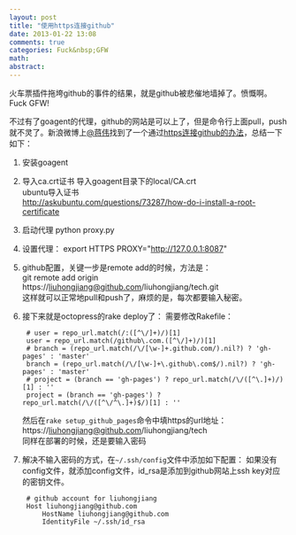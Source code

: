 ```yaml
---
layout: post
title: "使用https连接github"
date: 2013-01-22 13:08
comments: true
categories: Fuck&nbsp;GFW
math: 
abstract: 
---
```


火车票插件拖垮github的事件的结果，就是github被悲催地墙掉了。愤慨啊。Fuck GFW!

不过有了goagent的代理，github的网站是可以上了，但是命令行上面pull，push就不灵了。新浪微博上[@蒋伟](http://www.weibo.com/neilxp)找到了一个通过[https连接github的办法](http://www.weibo.com/1791166224/zfvJvnG39)，总结一下如下：

1. 安装goagent
2. 导入ca.crt证书
    导入goagent目录下的local/CA.crt     
    ubuntu导入证书      
    http://askubuntu.com/questions/73287/how-do-i-install-a-root-certificate        

3. 启动代理 python proxy.py
4. 设置代理： export HTTPS PROXY="http://127.0.0.1:8087"
5. github配置，关键一步是remote add的时候，方法是：     
    git remote add origin https://liuhongjiang@github.com/liuhongjiang/tech.git     
    这样就可以正常地pull和push了，麻烦的是，每次都要输入秘密。      
6. 接下来就是octopress的rake deploy了：
    需要修改Rakefile：

        # user = repo_url.match(/:([^\/]+)/)[1]
        user = repo_url.match(/github\.com.([^\/]+)/)[1]
        # branch = (repo_url.match(/\/[\w-]+.github.com/).nil?) ? 'gh-pages' : 'master'
        branch = (repo_url.match(/\/[\w-]+\.github\.com$/).nil?) ? 'gh-pages' : 'master'
        # project = (branch == 'gh-pages') ? repo_url.match(/\/([^\.]+)/)[1] : ''
        project = (branch == 'gh-pages') ? repo_url.match(/\/([^\/^\.]+)$/)[1] : ''

    然后在`rake setup_github_pages`命令中填https的url地址：          
    https://liuhongjiang@github.com/liuhongjiang/tech       
    同样在部署的时候，还是要输入密码
7. 解决不输入密码的方式，在`~/.ssh/config`文件中添加如下配置：
    如果没有config文件，就添加config文件，id_rsa是添加到github网站上ssh key对应的密钥文件。
    
        # github account for liuhongjiang
        Host liuhongjiang@github.com
            HostName liuhongjiang@github.com
            IdentityFile ~/.ssh/id_rsa
